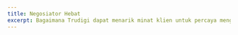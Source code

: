 ```yaml
---
title: Negosiator Hebat
excerpt: Bagaimana Trudigi dapat menarik minat klien untuk percaya menggunakan Jasa Komunitas dalam lingkup Bisnis dan Profesional
---
```




